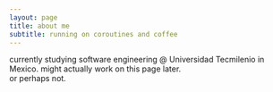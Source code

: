 ```yaml
---
layout: page
title: about me
subtitle: running on coroutines and coffee
---
```


currently studying software engineering @ Universidad Tecmilenio in Mexico. might actually work on this page later.
<br>or perhaps not.
